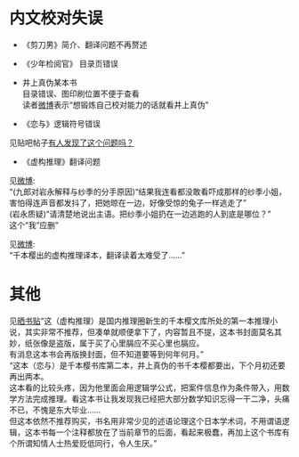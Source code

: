 内文校对失误
===

* 《剪刀男》简介、翻译问题不再赘述 <br>


* 《少年检阅官》 目录页错误 <br>


* 井上真伪某本书 <br>
目录错误、图印刷位置不便于查看 <br>
读者[微博](https://weibo.com/2716854971/If0IGvtyS)表示“想锻炼自己校对能力的话就看井上真伪” <br>


* 《恋与》逻辑符号错误 <br>

见贴吧帖子[有人发现了这个问题吗？](https://tieba.baidu.com/p/6760319664) <br>


* 《虚构推理》翻译问题 <br>

见[微博](https://weibo.com/2423535153/I4318jkm4): <br>
“(九郎对岩永解释与纱季的分手原因)“结果我连看都没敢看吓成那样的纱季小姐，害怕得连声音都发抖了，把她晾在一边，好像受惊的兔子一样逃走了” <br>
(岩永质疑)“请清楚地说出主语。把纱季小姐扔在一边逃跑的人到底是哪位？” <br>
这个“我”应删” <br>

见[微博](https://weibo.com/3904262870/Ipazeqce6): <br>
“千本樱出的虚构推理译本，翻译读着太难受了……” <br>


其他 <br>
===

见[晒书贴](http://www.aixifan.com/a/ac10236889)“这（虚构推理）是国内推理圈新生的千本樱文库所处的第一本推理小说，其实非常不推荐，但凑单就顺便拿下了，内容暂且不提，这本书封面莫名其妙，纸张像是盗版，属于买了心里膈应不买心里也膈应。 <br>
有消息这本书会再版换封面，但不知道要等到何年何月。” <br>
“这本（恋与）是千本樱书库第二本，井上真伪的书千本樱都要出，下个月初还要再出两本。 <br>
这本看的比较头疼，因为他里面会用逻辑学公式，把案件信息作为条件带入，用数学方法完成推理。看这本书让我发现我已经把大部分数学知识忘得一干二净，头痛不已，不愧是东大毕业…… <br>
但这本依然不推荐购买，书名用非常少见的述语论理这个日本学术词，不用谓语逻辑，这本书每一个注释都放在了当前章节的后面，看起来极蠢，再加上这个书库有个所谓知情人士热爱贬低同行，令人生厌。” <br>

